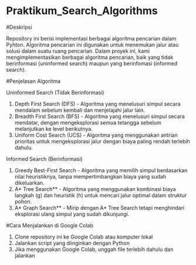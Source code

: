 # Praktikum_Search_Algorithms

#Deskripsi

Repository ini berisi implementasi berbagai algoritma pencarian dalam Pyhton. Algoritma pencarian ini digunakan untuk menemukan jalur atau solusi dalam suatu ruang pencarian. Dalam proyek ini, kami mengimplementasikan berbagai algoritma pencarian, baik yang tidak berinformasi (uninformed search) 
maupun yang berinfomasi (informed search).

#Penjelasan Algoritma

Uninformed Search (Tidak Berinformasi)
1. Depth First Search (DFS) - Algoritma yang menelusuri simpul secara mendalam sebelum kembali dan 
   menjelajahi jalur lain.
2. Breadth First Search (BFS) - Algoritma yang menelusuri simpul secara mendatar, dengan 
   mengeksplorasi semua tetangga sebelum melanjutkan ke level berikutnya.
3. Uniform Cost Search (UCS) - Algoritma yang menggunakan antrian prioritas untuk mengeksplorasi 
   jalur dengan biaya paling rendah terlebih dahulu.

Informed Search (Berinformasi)

1. Greedy Best-First Search - Algoritma yang memilih simpul berdasarkan nilai heuristiknya, tanpa 
   mempertimbangkan biaya yang sudah dikeluarkan.
2. A* Tree Search** - Algoritma yang menggunakan kombinasi biaya langkah (g) dan heuristik (h) 
   untuk mencari jalur optimal dalam struktur pohon.
3. A* Graph Search** - Mirip dengan A* Tree Search tetapi menghindari eksplorasi ulang simpul yang sudah dikunjungi.

#Cara Menjalankan di Google Colab
1. Clone repository ini ke Google Colab atau komputer lokal
2. Jalankan script yang diinginkan dengan Python
3. Jika menggunakan Google Colab, unggah file terlebih dahulu dan jalankan
